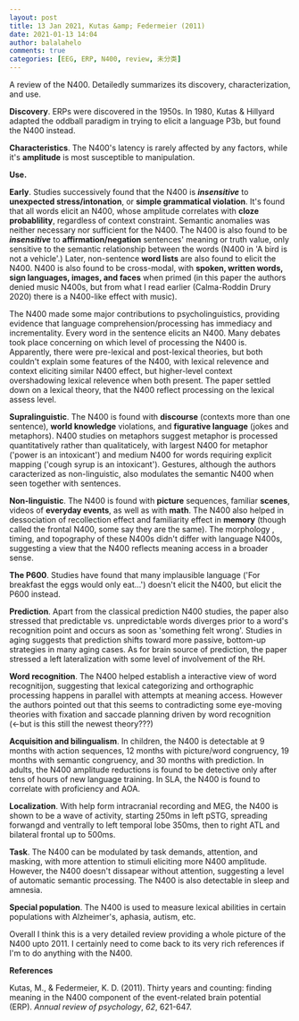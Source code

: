 ```yaml
---
layout: post
title: 13 Jan 2021, Kutas &amp; Federmeier (2011)
date: 2021-01-13 14:04
author: balalahelo
comments: true
categories: [EEG, ERP, N400, review, 未分类]
---
```

<!-- wp:paragraph -->
<p>A review of the N400. Detailedly summarizes its discovery, characterization, and use. </p>
<!-- /wp:paragraph -->

<!-- wp:paragraph -->
<p><strong>Discovery</strong>. ERPs were discovered in the 1950s. In 1980, Kutas &amp; Hillyard adapted the oddball paradigm in trying to elicit a language P3b, but found the N400 instead. </p>
<!-- /wp:paragraph -->

<!-- wp:paragraph -->
<p><strong>Characteristics</strong>. The N400's latency is rarely affected by any factors, while it's <strong>amplitude</strong> is most susceptible to manipulation. </p>
<!-- /wp:paragraph -->

<!-- wp:paragraph -->
<p><strong>Use.</strong></p>
<!-- /wp:paragraph -->

<!-- wp:paragraph -->
<p><strong>Early</strong>. Studies successively found that the N400 is <strong><em>insensitive</em></strong> to <strong>unexpected stress/intonation</strong>, or <strong>simple grammatical violation</strong>. It's found that all words elicit an N400, whose amplitude correlates with <strong>cloze probablility</strong>, regardless of context constraint. Semantic anomalies was neither necessary nor sufficient for the N400. The N400 is also found to be <strong><em>insensitive</em></strong> to <strong>affirmation/negation</strong> sentences' meaning or truth value, only sensitive to the semantic relationship between the words (N400 in 'A bird is not a vehicle'.) Later, non-sentence <strong>word lists</strong> are also found to elicit the N400. N400 is also found to be cross-modal, with <strong>spoken, written words, sign languages, images, and faces</strong> when primed (in this paper the authors denied music N400s, but from what I read earlier (Calma-Roddin Drury 2020) there is a N400-like effect with music).</p>
<!-- /wp:paragraph -->

<!-- wp:paragraph -->
<p>The N400 made some major contributions to psycholinguistics, providing evidence that language comprehension/processing has immediacy and incrementality. Every word in the sentence elicits an N400. Many debates took place concerning on which level of processing the N400 is. Apparently, there were pre-lexical and post-lexical theories, but both couldn't explain some features of the N400, with lexical relevence and context eliciting similar N400 effect, but higher-level context overshadowing lexical relevence when both present. The paper settled down on a lexical theory, that the N400 reflect processing on the lexical assess level. </p>
<!-- /wp:paragraph -->

<!-- wp:paragraph -->
<p><strong>Supralinguistic</strong>. The N400 is found with <strong>discourse</strong> (contexts more than one sentence), <strong>world knowledge</strong> violations, and <strong>figurative language</strong> (jokes and metaphors). N400 studies on metaphors suggest metaphor is processed quantitatively rather than qualitaticely, with largest N400 for metaphor ('power is an intoxicant') and medium N400 for words requiring explicit mapping ('cough syrup is an intoxicant'). Gestures, although the authors caracterized as non-linguistic, also modulates the semantic N400 when seen together with sentences.</p>
<!-- /wp:paragraph -->

<!-- wp:paragraph -->
<p><strong>Non-linguistic</strong>. The N400 is found with <strong>picture</strong> sequences, familiar <strong>scenes</strong>, videos of <strong>everyday events</strong>, as well as with <strong>math</strong>. The N400 also helped in dessociation of recollection effect and familiarity effect in <strong>memory</strong> (though called the frontal N400, some say they are the same). The morphology , timing, and topography of these N400s didn't differ with language N400s, suggesting a view that the N400 reflects meaning access in a broader sense.</p>
<!-- /wp:paragraph -->

<!-- wp:paragraph -->
<p><strong>The P600</strong>. Studies have found that many implausible language ('For breakfast the eggs would only eat...') doesn't elicit the N400, but elicit the P600 instead.</p>
<!-- /wp:paragraph -->

<!-- wp:paragraph -->
<p><strong>Prediction</strong>. Apart from the classical prediction N400 studies, the paper also stressed that predictable vs. unpredictable words diverges prior to a word's recognition point and occurs as soon as 'something felt wrong'. Studies in aging suggests that prediction shifts toward more passive, bottom-up strategies in many aging cases. As for brain source of prediction, the paper stressed a left lateralization with some level of involvement of the RH.</p>
<!-- /wp:paragraph -->

<!-- wp:paragraph -->
<p><strong>Word recognition</strong>. The N400 helped establish a interactive view of word recognitijon, suggesting that lexical categorizing and orthographic processing happens in parallel with attempts at meaning access. However the authors pointed out that this seems to contradicting some eye-moving theories with fixation and saccade planning driven by word recognition (←but is this still the newest theory???)</p>
<!-- /wp:paragraph -->

<!-- wp:paragraph -->
<p><strong>Acquisition and bilingualism</strong>. In children, the N400 is detectable at 9 months with action sequences, 12 months with picture/word congruency, 19 months with semantic congruency, and 30 months with prediction. In adults, the N400 amplitude reductions is found to be detective only after tens of hours of new language training. In SLA, the N400 is found to correlate with proficiency and AOA.</p>
<!-- /wp:paragraph -->

<!-- wp:paragraph -->
<p><strong>Localization</strong>. With help form intracranial recording and MEG, the N400 is shown to be a wave of activity, starting 250ms in left pSTG, spreading forwangd and ventrally to left temporal lobe 350ms, then to right ATL and bilateral frontal up to 500ms.</p>
<!-- /wp:paragraph -->

<!-- wp:paragraph -->
<p><strong>Task</strong>. The N400 can be modulated by task demands, attention, and masking, with more attention to stimuli eliciting more N400 amplitude. However, the N400 doesn't dissapear without attention, suggesting a level of automatic semantic processing. The N400 is also detectable in sleep and amnesia. </p>
<!-- /wp:paragraph -->

<!-- wp:paragraph -->
<p><strong>Special population</strong>. The N400 is used to measure lexical abilities in certain populations with Alzheimer's, aphasia, autism, etc. </p>
<!-- /wp:paragraph -->

<!-- wp:paragraph -->
<p>Overall I think this is a very detailed review providing a whole picture of the N400 upto 2011. I certainly need to come back to its very rich references if I'm to do anything with the N400.</p>
<!-- /wp:paragraph -->

<!-- wp:paragraph -->
<p><strong>References</strong></p>
<!-- /wp:paragraph -->

<!-- wp:paragraph -->
<p>Kutas, M., &amp; Federmeier, K. D. (2011). Thirty years and counting: finding meaning in the N400 component of the event-related brain potential (ERP).&nbsp;<em>Annual review of psychology</em>,&nbsp;<em>62</em>, 621-647.</p>
<!-- /wp:paragraph -->
